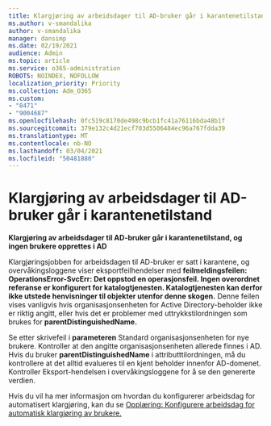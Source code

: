 ```yaml
---
title: Klargjøring av arbeidsdager til AD-bruker går i karantenetilstand
ms.author: v-smandalika
author: v-smandalika
manager: dansimp
ms.date: 02/19/2021
audience: Admin
ms.topic: article
ms.service: o365-administration
ROBOTS: NOINDEX, NOFOLLOW
localization_priority: Priority
ms.collection: Adm_O365
ms.custom:
- "8471"
- "9004687"
ms.openlocfilehash: 0fc519c8170de498c9bcb1fc41a76116bda48b1f
ms.sourcegitcommit: 379e132c4d21ecf703d5506484ec96a767fdda39
ms.translationtype: MT
ms.contentlocale: nb-NO
ms.lasthandoff: 03/04/2021
ms.locfileid: "50481880"
---
```

# <a name="workday-to-ad-user-provisioning-goes-into-quarantine-state"></a>Klargjøring av arbeidsdager til AD-bruker går i karantenetilstand

**Klargjøring av arbeidsdager til AD-bruker går i karantenetilstand, og ingen brukere opprettes i AD**

Klargjøringsjobben for arbeidsdagen til AD-bruker er satt i karantene, og overvåkingsloggene viser eksportfeilhendelser med **feilmeldingsfeilen: OperationsError-SvcErr: Det oppstod en operasjonsfeil. Ingen overordnet referanse er konfigurert for katalogtjenesten. Katalogtjenesten kan derfor ikke utstede henvisninger til objekter utenfor denne skogen.** Denne feilen vises vanligvis hvis organisasjonsenheten for Active Directory-beholder ikke er riktig angitt, eller hvis det er problemer med uttrykkstilordningen som brukes for **parentDistinguishedName.**

Se etter skrivefeil i **parameteren** Standard organisasjonsenheten for nye brukere. Kontroller at den angitte organisasjonsenheten allerede finnes i AD. Hvis du bruker **parentDistinguishedName** i attributttilordningen, må du kontrollere at det alltid evalueres til en kjent beholder innenfor AD-domenet. Kontroller Eksport-hendelsen i overvåkingsloggene for å se den genererte verdien.

Hvis du vil ha mer informasjon om hvordan du konfigurerer arbeidsdag for automatisert klargjøring, kan du se [Opplæring: Konfigurere arbeidsdag for automatisk klargjøring av brukere.](https://docs.microsoft.com/azure/active-directory/saas-apps/workday-inbound-tutorial)

